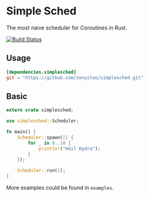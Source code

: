 # Simple Sched

The most naive scheduler for Coroutines in Rust.

[![Build Status](https://img.shields.io/travis/zonyitoo/simplesched.svg)](https://travis-ci.org/zonyitoo/simplesched)

## Usage

```toml
[dependencies.simplesched]
git = "https://github.com/zonyitoo/simplesched.git"
```

## Basic

```rust
extern crate simplesched;

use simplesched::Scheduler;

fn main() {
    Scheduler::spawn(|| {
        for _ in 0..10 {
            println!("Heil Hydra");
        }
    });

    Scheduler::run(1);
}
```

More examples could be found in `examples`.
